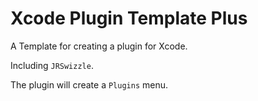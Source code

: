 
# Xcode Plugin Template Plus

  A Template for creating a plugin for Xcode.

  Including `JRSwizzle`.

  The plugin will create a `Plugins` menu.


